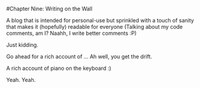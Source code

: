 #Chapter Nine: Writing on the Wall

A blog that is intended for personal-use but sprinkled with a touch of sanity that makes it (hopefully) readable for everyone (Talking about my code comments, am I? Naahh, I write better comments :P) 

Just kidding.

Go ahead for a rich account of ... Ah well, you get the drift. 

A rich account of piano on the keyboard :)

Yeah. Yeah.




